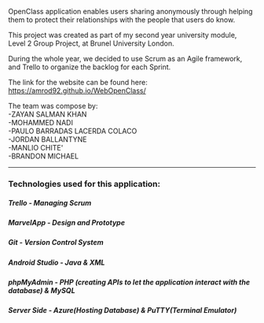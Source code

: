 
OpenClass application enables users sharing anonymously through helping them to protect their relationships with the people that users do know.

This project was created as part of my second year university module, Level 2 Group Project, at Brunel University London.

During the whole year, we decided to use Scrum as an Agile framework, and Trello to organize the backlog for each Sprint.

The link for the website can be found here: https://amrod92.github.io/WebOpenClass/

The team was compose by:<br>
-ZAYAN SALMAN KHAN<br>
-MOHAMMED NADI<br>
-PAULO BARRADAS LACERDA COLACO<br>
-JORDAN BALLANTYNE<br>
-MANLIO CHITE'<br>
-BRANDON MICHAEL<br>
<hr>
<h3>Technologies used for this application:</h3>
<h5>Trello - Managing Scrum</h5>
<h5>MarvelApp - Design and Prototype</h5>
<h5>Git - Version Control System</h5>
<h5>Android Studio - Java & XML</h5>
<h5>phpMyAdmin - PHP (creating APIs to let the application interact with the database) & MySQL</h5>
<h5>Server Side - Azure(Hosting Database) & PuTTY(Terminal Emulator)</h5>
